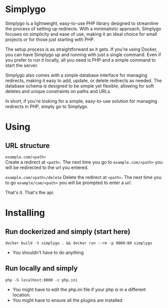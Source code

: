 # Simplygo

Simplygo is a lightweight, easy-to-use PHP library designed to streamline the process of setting up redirects. With a minimalistic approach, Simplygo focuses on simplicity and ease of use, making it an ideal choice for small projects or for those just starting with PHP.

The setup process is as straightforward as it gets. If you're using Docker, you can have Simplygo up and running with just a single command. Even if you prefer to run it locally, all you need is PHP and a simple command to start the server.

Simplygo also comes with a simple database interface for managing redirects, making it easy to add, update, or delete redirects as needed. The database schema is designed to be simple yet flexible, allowing for soft deletes and unique constraints on paths and URLs.

In short, if you're looking for a simple, easy-to-use solution for managing redirects in PHP, simply go to Simplygo.

# Using

## URL structure
`example.com/<path>`  
Create a redirect at `<path>`. The next time you go to `example.com/<path>` you will be redirected to the url you entered.  


`example.com/<path>/delete` 
Delete the redirect at `<path>`. The next time you to go `example/com/<path>` you will be prompted to enter a url.  

That's it. That's the api.




# Installing
## Run dockerized and simply  (start here)
`docker build -t simplygo . && docker run --rm -p 8000:80 simplygo`  
* You shouldn't have to do anything


## Run locally and simply
`php -S localhost:8000 -c php.ini`   

* You might have to edit the php.ini file if your php is in a different location.  
* You might have to ensure all the plugins are installed  
